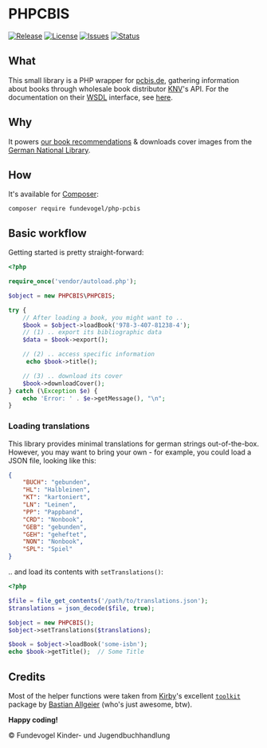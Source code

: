 # PHPCBIS
[![Release](https://img.shields.io/github/release/Fundevogel/php-pcbis.svg)](https://github.com/Fundevogel/php-pcbis/releases) [![License](https://img.shields.io/github/license/Fundevogel/php-pcbis.svg)](https://github.com/Fundevogel/php-pcbis/blob/master/LICENSE) [![Issues](https://img.shields.io/github/issues/Fundevogel/php-pcbis.svg)](https://github.com/Fundevogel/php-pcbis/issues) [![Status](https://travis-ci.org/fundevogel/php-pcbis.svg?branch=master)](https://travis-ci.org/fundevogel/php-pcbis)

## What
This small library is a PHP wrapper for [pcbis.de](https://pcbis.de), gathering information about books through wholesale book distributor [KNV](http://knv.de)'s API. For the documentation on their [WSDL](https://en.wikipedia.org/wiki/Web_Services_Description_Language) interface, see [here](http://www.knv-zeitfracht.de/wp-content/uploads/2020/07/Webservice_2.0.pdf).


## Why
It powers [our book recommendations](https://fundevogel.de/en/recommendations) & downloads cover images from the [German National Library](https://www.dnb.de/EN/Home/home_node.html).


## How
It's available for [Composer](https://getcomposer.org):

```text
composer require fundevogel/php-pcbis
```


## Basic workflow
Getting started is pretty straight-forward:

```php
<?php

require_once('vendor/autoload.php');

$object = new PHPCBIS\PHPCBIS;

try {
    // After loading a book, you might want to ..
    $book = $object->loadBook('978-3-407-81238-4');
    // (1) .. export its bibliographic data
    $data = $book->export();

    // (2) .. access specific information
     echo $book->title();

    // (3) .. download its cover
    $book->downloadCover();
} catch (\Exception $e) {
    echo 'Error: ' . $e->getMessage(), "\n";
}
```

### Loading translations
This library provides minimal translations for german strings out-of-the-box. However, you may want to bring your own - for example, you could load a JSON file, looking like this:

```json
{
    "BUCH": "gebunden",
    "HL": "Halbleinen",
    "KT": "kartoniert",
    "LN": "Leinen",
    "PP": "Pappband",
    "CRD": "Nonbook",
    "GEB": "gebunden",
    "GEH": "geheftet",
    "NON": "Nonbook",
    "SPL": "Spiel"
}
```

.. and load its contents with `setTranslations()`:

```php
<?php

$file = file_get_contents('/path/to/translations.json');
$translations = json_decode($file, true);

$object = new PHPCBIS();
$object->setTranslations($translations);

$book = $object->loadBook('some-isbn');
echo $book->getTitle();  // Some Title
```


## Credits
Most of the helper functions were taken from [Kirby](https://getkirby.com)'s excellent [`toolkit`](https://github.com/getkirby-v2/toolkit) package by [Bastian Allgeier](https://github.com/bastianallgeier) (who's just awesome, btw).


**Happy coding!**


:copyright: Fundevogel Kinder- und Jugendbuchhandlung
